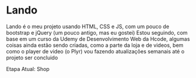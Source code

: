 # Lando
Lando é o meu projeto usando HTML, CSS e JS, com um pouco de bootstrap e jQuery (um pouco antigo, mas eu gostei)
Estou seguindo, com base em um curso da Udemy de Desenvolvimento Web da Hcode, algumas coisas ainda estão sendo criadas, como a parte da loja e de videos, bem como o player de video (o Plyr)
vou fazendo atualizações semanais até o projeto ser concluido 

Etapa Atual: Shop 
